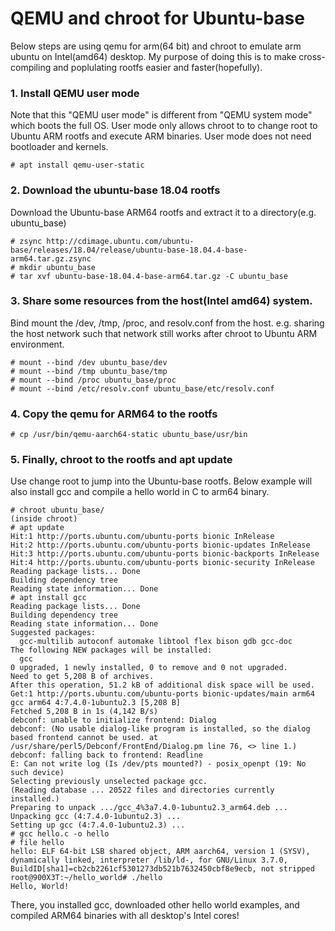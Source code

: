 # QEMU and chroot for Ubuntu-base

Below steps are using qemu for arm(64 bit) and chroot to emulate arm ubuntu on Intel(amd64) desktop.  My purpose of doing this is to make cross-compiling and poplulating rootfs easier and faster(hopefully).

### 1. Install QEMU user mode

Note that this "QEMU user mode" is different from "QEMU system mode" which boots the full OS.  User mode only allows chroot to to change root to Ubuntu ARM rootfs and execute ARM binaries. User mode does not need bootloader and kernels.

```console
# apt install qemu-user-static
```

### 2. Download the ubuntu-base 18.04 rootfs

Download the Ubuntu-base ARM64 rootfs and extract it to a directory(e.g. ubuntu_base)

```console
# zsync http://cdimage.ubuntu.com/ubuntu-base/releases/18.04/release/ubuntu-base-18.04.4-base-arm64.tar.gz.zsync
# mkdir ubuntu_base
# tar xvf ubuntu-base-18.04.4-base-arm64.tar.gz -C ubuntu_base
```

### 3. Share some resources from the host(Intel amd64) system.  

Bind mount the /dev, /tmp, /proc, and resolv.conf from the host.  e.g. sharing the host network such that network still works after chroot to Ubuntu ARM environment.

```console
# mount --bind /dev ubuntu_base/dev
# mount --bind /tmp ubuntu_base/tmp
# mount --bind /proc ubuntu_base/proc
# mount --bind /etc/resolv.conf ubuntu_base/etc/resolv.conf
```

### 4. Copy the qemu for ARM64 to the rootfs

```console
# cp /usr/bin/qemu-aarch64-static ubuntu_base/usr/bin
```

### 5. Finally, chroot to the rootfs and apt update

Use change root to jump into the Ubuntu-base rootfs.  Below example will also install gcc and compile a hello world in C to arm64 binary.

```console
# chroot ubuntu_base/
(inside chroot)
# apt update
Hit:1 http://ports.ubuntu.com/ubuntu-ports bionic InRelease
Hit:2 http://ports.ubuntu.com/ubuntu-ports bionic-updates InRelease
Hit:3 http://ports.ubuntu.com/ubuntu-ports bionic-backports InRelease
Hit:4 http://ports.ubuntu.com/ubuntu-ports bionic-security InRelease
Reading package lists... Done
Building dependency tree       
Reading state information... Done
# apt install gcc
Reading package lists... Done
Building dependency tree       
Reading state information... Done
Suggested packages:
  gcc-multilib autoconf automake libtool flex bison gdb gcc-doc
The following NEW packages will be installed:
  gcc
0 upgraded, 1 newly installed, 0 to remove and 0 not upgraded.
Need to get 5,208 B of archives.
After this operation, 51.2 kB of additional disk space will be used.
Get:1 http://ports.ubuntu.com/ubuntu-ports bionic-updates/main arm64 gcc arm64 4:7.4.0-1ubuntu2.3 [5,208 B]
Fetched 5,208 B in 1s (4,142 B/s)
debconf: unable to initialize frontend: Dialog
debconf: (No usable dialog-like program is installed, so the dialog based frontend cannot be used. at /usr/share/perl5/Debconf/FrontEnd/Dialog.pm line 76, <> line 1.)
debconf: falling back to frontend: Readline
E: Can not write log (Is /dev/pts mounted?) - posix_openpt (19: No such device)
Selecting previously unselected package gcc.
(Reading database ... 20522 files and directories currently installed.)
Preparing to unpack .../gcc_4%3a7.4.0-1ubuntu2.3_arm64.deb ...
Unpacking gcc (4:7.4.0-1ubuntu2.3) ...
Setting up gcc (4:7.4.0-1ubuntu2.3) ...
# gcc hello.c -o hello
# file hello
hello: ELF 64-bit LSB shared object, ARM aarch64, version 1 (SYSV), dynamically linked, interpreter /lib/ld-, for GNU/Linux 3.7.0, BuildID[sha1]=cb2cb2261cf5301273db521b7632450cbf8e9ecb, not stripped
root@900X3T:~/hello_world# ./hello 
Hello, World!
``` 
There, you installed gcc, downloaded other hello world examples, and compiled ARM64 binaries with all desktop's Intel cores!
